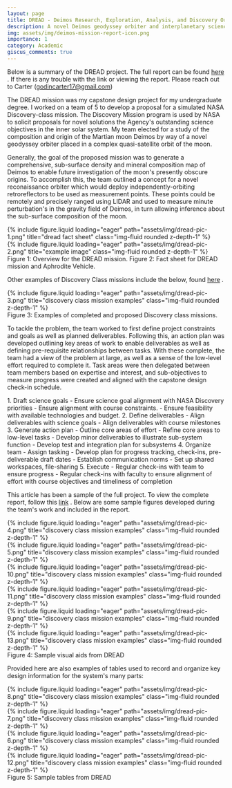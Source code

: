 ```yaml
---
layout: page
title: DREAD - Deimos Research, Exploration, Analysis, and Discovery Orbiter
description: A novel Deimos geodyssey orbiter and interplanetary science mission concept.
img: assets/img/deimos-mission-report-icon.png
importance: 1
category: Academic
giscus_comments: true
---
```


Below is a summary of the DREAD project. The full report can be found [here](https://docs.google.com/document/d/1LPG1WcTxJh1bnaGEkQjsyuTOKujlfktjkSLCkS3Jnm8/edit?usp=sharing) . If there is any trouble with the link or viewing the report. Please reach out to Carter (godincarter17@gmail.com)

The DREAD mission was my capstone design project for my undergraduate degree. I worked on a team of 5 to develop a proposal for a simulated NASA Discovery-class mission. The Discovery Mission program is used by NASA to solicit proposals for novel solutions the Agency's outstanding science objectives in the inner solar system. My team elected for a study of the composition and origin of the Martian moon Deimos by way of a novel geodyssey orbiter placed in a complex quasi-satellite orbit of the moon. 

Generally, the goal of the proposed mission was to generate a comprehensive, sub-surface density and mineral composition map of Deimos to enable future investigation of the moon's presently obscure origins. To accomplish this, the team outlined a concept for a novel reconaissance orbiter which would deploy independently-orbiting retroreflectors to be used as measurement points. These points could be remotely and precisely ranged using LIDAR and used to measure minute perturbation's in the gravity field of Deimos, in turn allowing inference about the sub-surface composition of the moon.

<div class="row">
    <div class="col-sm mt-3 mt-md-0">
        {% include figure.liquid loading="eager" path="assets/img/dread-pic-1.png" title="dread fact sheet" class="img-fluid rounded z-depth-1" %}
    </div>
    <div class="col-sm mt-3 mt-md-0">
        {% include figure.liquid loading="eager" path="assets/img/dread-pic-2.png" title="example image" class="img-fluid rounded z-depth-1" %}
    </div>
</div>
<div class="caption">
    Figure 1: Overview for the DREAD mission.    Figure 2: Fact sheet for DREAD mission and Aphrodite Vehicle.
</div>
<div class="row">

Other examples of Discovery Class missions include the below, found [here](https://science.nasa.gov/planetary-science/programs/discovery/) .

<div class="row">
    <div class="col-sm mt-3 mt-md-0">
        {% include figure.liquid loading="eager" path="assets/img/dread-pic-3.png" title="discovery class mission examples" class="img-fluid rounded z-depth-1" %}
    </div>
</div>
<div class="caption">
    Figure 3: Examples of completed and proposed Discovery class missions. 
</div>

To tackle the problem, the team worked to first define project constraints and goals as well as planned deliverables. Following this, an action plan was developed outlining key areas of work to enable deliverables as well as defining pre-requisite relationships between tasks. With these complete, the team had a view of the problem at large, as well as a sense of the low-level effort required to complete it. Task areas were then delegated between team members based on expertise and interest, and sub-objectives to measure progress were created and aligned with the capstone design check-in schedule.

<div>
    1. Draft science goals
        - Ensure science goal alignment with NASA Discovery priorities
        - Ensure alignment with course constraints.
        - Ensure feasibility with available technologies and budget.
    2. Define deliverables
        - Align deliverables with science goals
        - Align deliverables with course milestones
    3. Generate action plan
        - Outline core areas of effort
        - Refine core areas to low-level tasks
        - Develop minor deliverables to illustrate sub-system function
        - Develop test and integration plan for subsystems
    4. Organize team
        - Assign tasking
        - Develop plan for progress tracking, check-ins, pre-deliverable draft dates
        - Establish communication norms
        - Set up shared workspaces, file-sharing
    5. Execute
        - Regular check-ins with team to ensure progress
        - Regular check-ins with faculty to ensure alignment of effort with course objectives and timeliness of completion
</div>

This article has been a sample of the full project. To view the complete report, follow this [link](https://docs.google.com/document/d/1LPG1WcTxJh1bnaGEkQjsyuTOKujlfktjkSLCkS3Jnm8/edit?usp=sharing) . Below are some sample figures developed during the team's work and included in the report.

<div class="row">
    <div class="col-sm mt-3 mt-md-0">
        {% include figure.liquid loading="eager" path="assets/img/dread-pic-4.png" title="discovery class mission examples" class="img-fluid rounded z-depth-1" %}
    </div>
    <div class="col-sm mt-3 mt-md-0">
        {% include figure.liquid loading="eager" path="assets/img/dread-pic-5.png" title="discovery class mission examples" class="img-fluid rounded z-depth-1" %}
    </div>
    <div class="col-sm mt-3 mt-md-0">
        {% include figure.liquid loading="eager" path="assets/img/dread-pic-10.png" title="discovery class mission examples" class="img-fluid rounded z-depth-1" %}
    </div>
    <div class="col-sm mt-3 mt-md-0">
        {% include figure.liquid loading="eager" path="assets/img/dread-pic-11.png" title="discovery class mission examples" class="img-fluid rounded z-depth-1" %}
    </div>
    <div class="col-sm mt-3 mt-md-0">
        {% include figure.liquid loading="eager" path="assets/img/dread-pic-9.png" title="discovery class mission examples" class="img-fluid rounded z-depth-1" %}
    </div>
    <div class="col-sm mt-3 mt-md-0">
        {% include figure.liquid loading="eager" path="assets/img/dread-pic-13.png" title="discovery class mission examples" class="img-fluid rounded z-depth-1" %}
    </div>
</div>
<div class="caption">
    Figure 4: Sample visual aids from DREAD 
</div>

Provided here are also examples of tables used to record and organize key design information for the system's many parts:

<div class="row">
    <div class="col-sm mt-3 mt-md-0">
        {% include figure.liquid loading="eager" path="assets/img/dread-pic-8.png" title="discovery class mission examples" class="img-fluid rounded z-depth-1" %}
    </div>
    <div class="col-sm mt-3 mt-md-0">
        {% include figure.liquid loading="eager" path="assets/img/dread-pic-7.png" title="discovery class mission examples" class="img-fluid rounded z-depth-1" %}
    </div>
    <div class="col-sm mt-3 mt-md-0">
        {% include figure.liquid loading="eager" path="assets/img/dread-pic-6.png" title="discovery class mission examples" class="img-fluid rounded z-depth-1" %}
    </div>
    <div class="col-sm mt-3 mt-md-0">
        {% include figure.liquid loading="eager" path="assets/img/dread-pic-12.png" title="discovery class mission examples" class="img-fluid rounded z-depth-1" %}
    </div>
</div>
<div class="caption">
    Figure 5: Sample tables from DREAD 
</div>




